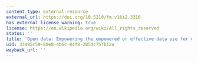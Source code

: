 ```yaml
---
content_type: external-resource
external_url: https://doi.org/10.5210/fm.v16i2.3316
has_external_license_warning: true
license: https://en.wikipedia.org/wiki/All_rights_reserved
status: ''
title: 'Open data: Empowering the empowered or effective data use for everyone?'
uid: 33495c59-80e8-4b6c-84f8-285dc75fb12a
wayback_url: ''
---
```


